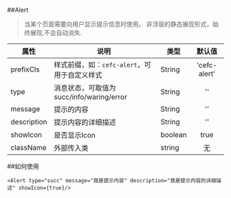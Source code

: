 ##Alert
> 当某个页面需要向用户显示提示信息时使用。
> 非浮层的静态展现形式，始终展现,不会自动消失.


| 属性             |      说明          |           类型              |       默认值     |
|-----------------|-------------------|----------------------------|:----------------:|
|prefixCls|样式前缀，如：`cefc-alert`，可用于自定义样式|String          |'cefc-alert'|
|type|消息状态，可取值为succ/info/waring/error| String |   ''      |
|message|     提示的内容 |  String      |   ''  |
|description|   提示内容的详细描述      |   String  |   ''  |
|showIcon   | 是否显示Icon      |   boolean  |    true|
|className|外部传入类|string|无|

##如何使用

`<Alert type="succ" message="我是提示内容" description="我是提示内容的详细描述" showIcon={true}/>`